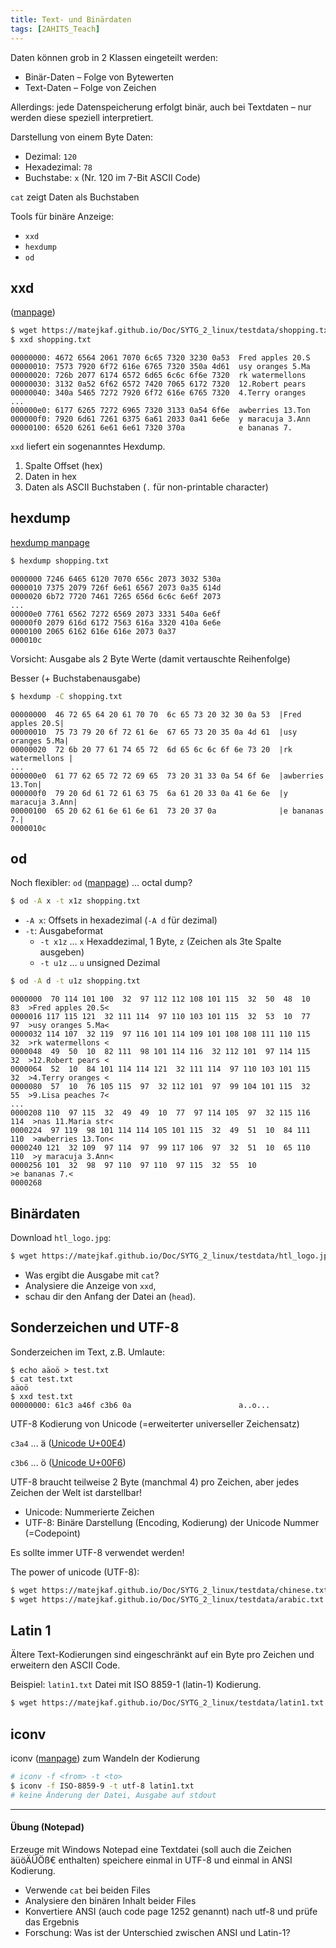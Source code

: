 ```yaml
---
title: Text- und Binärdaten
tags: [2AHITS_Teach]
---
```


Daten können grob in 2 Klassen eingeteilt werden:

- Binär-Daten – Folge von Bytewerten
- Text-Daten – Folge von Zeichen

Allerdings: jede Datenspeicherung erfolgt binär, auch bei Textdaten – nur werden diese speziell interpretiert.

Darstellung von einem Byte Daten:

- Dezimal: `120`
- Hexadezimal: `78`
- Buchstabe: `x` (Nr. 120 im 7-Bit ASCII Code)

`cat` zeigt Daten als Buchstaben

Tools für binäre Anzeige:

-  `xxd` 
- `hexdump`
- `od`



## xxd

 ([manpage](https://linux.die.net/man/1/xxd))

```bash
$ wget https://matejkaf.github.io/Doc/SYTG_2_linux/testdata/shopping.txt
$ xxd shopping.txt 
```

```
00000000: 4672 6564 2061 7070 6c65 7320 3230 0a53  Fred apples 20.S
00000010: 7573 7920 6f72 616e 6765 7320 350a 4d61  usy oranges 5.Ma
00000020: 726b 2077 6174 6572 6d65 6c6c 6f6e 7320  rk watermellons 
00000030: 3132 0a52 6f62 6572 7420 7065 6172 7320  12.Robert pears 
00000040: 340a 5465 7272 7920 6f72 616e 6765 7320  4.Terry oranges 
...
000000e0: 6177 6265 7272 6965 7320 3133 0a54 6f6e  awberries 13.Ton
000000f0: 7920 6d61 7261 6375 6a61 2033 0a41 6e6e  y maracuja 3.Ann
00000100: 6520 6261 6e61 6e61 7320 370a            e bananas 7.
```

`xxd` liefert ein sogenanntes Hexdump.

  1. Spalte Offset (hex)
  2. Daten in hex
  3. Daten als ASCII Buchstaben (`.` für non-printable character)



## hexdump

[hexdump manpage](https://man7.org/linux/man-pages/man1/hexdump.1.html)

```bash
$ hexdump shopping.txt
```

```
0000000 7246 6465 6120 7070 656c 2073 3032 530a
0000010 7375 2079 726f 6e61 6567 2073 0a35 614d
0000020 6b72 7720 7461 7265 656d 6c6c 6e6f 2073
...
00000e0 7761 6562 7272 6569 2073 3331 540a 6e6f
00000f0 2079 616d 6172 7563 616a 3320 410a 6e6e
0000100 2065 6162 616e 616e 2073 0a37          
000010c
```

Vorsicht: Ausgabe als 2 Byte Werte (damit vertauschte Reihenfolge)

Besser (+ Buchstabenausgabe)

```bash
$ hexdump -C shopping.txt
```

```
00000000  46 72 65 64 20 61 70 70  6c 65 73 20 32 30 0a 53  |Fred apples 20.S|
00000010  75 73 79 20 6f 72 61 6e  67 65 73 20 35 0a 4d 61  |usy oranges 5.Ma|
00000020  72 6b 20 77 61 74 65 72  6d 65 6c 6c 6f 6e 73 20  |rk watermellons |
...
000000e0  61 77 62 65 72 72 69 65  73 20 31 33 0a 54 6f 6e  |awberries 13.Ton|
000000f0  79 20 6d 61 72 61 63 75  6a 61 20 33 0a 41 6e 6e  |y maracuja 3.Ann|
00000100  65 20 62 61 6e 61 6e 61  73 20 37 0a              |e bananas 7.|
0000010c
```



## od

Noch flexibler: `od` ([manpage](https://man7.org/linux/man-pages/man1/od.1.html)) … octal dump?

```bash
$ od -A x -t x1z shopping.txt
```

- `-A x`: Offsets in hexadezimal (`-A d` für dezimal)
- `-t`: Ausgabeformat
  - `-t x1z` … `x` Hexaddezimal, 1 Byte, `z` (Zeichen als 3te Spalte ausgeben)
  - `-t u1z` … `u` unsigned Dezimal

```bash
$ od -A d -t u1z shopping.txt
```

```
0000000  70 114 101 100  32  97 112 112 108 101 115  32  50  48  10  83  >Fred apples 20.S<
0000016 117 115 121  32 111 114  97 110 103 101 115  32  53  10  77  97  >usy oranges 5.Ma<
0000032 114 107  32 119  97 116 101 114 109 101 108 108 111 110 115  32  >rk watermellons <
0000048  49  50  10  82 111  98 101 114 116  32 112 101  97 114 115  32  >12.Robert pears <
0000064  52  10  84 101 114 114 121  32 111 114  97 110 103 101 115  32  >4.Terry oranges <
0000080  57  10  76 105 115  97  32 112 101  97  99 104 101 115  32  55  >9.Lisa peaches 7<
...
0000208 110  97 115  32  49  49  10  77  97 114 105  97  32 115 116 114  >nas 11.Maria str<
0000224  97 119  98 101 114 114 105 101 115  32  49  51  10  84 111 110  >awberries 13.Ton<
0000240 121  32 109  97 114  97  99 117 106  97  32  51  10  65 110 110  >y maracuja 3.Ann<
0000256 101  32  98  97 110  97 110  97 115  32  55  10                  >e bananas 7.<
0000268
```



## Binärdaten

Download `htl_logo.jpg`:

```bash
$ wget https://matejkaf.github.io/Doc/SYTG_2_linux/testdata/htl_logo.jpg
```

- Was ergibt die Ausgabe mit `cat`? 
- Analysiere die Anzeige von `xxd`, 
- schau dir den Anfang der Datei an (`head`).



## Sonderzeichen und UTF-8

Sonderzeichen im Text, z.B. Umlaute:

```
$ echo aäoö > test.txt
$ cat test.txt 
aäoö
$ xxd test.txt 
00000000: 61c3 a46f c3b6 0a                        a..o...
```

UTF-8 Kodierung von Unicode (=erweiterter universeller Zeichensatz)

`c3a4` ... ä ([Unicode U+00E4](https://www.compart.com/en/unicode/U+00E4))

`c3b6` ... ö ([Unicode U+00F6](https://www.compart.com/en/unicode/U+00F6))

UTF-8 braucht teilweise 2 Byte (manchmal 4) pro Zeichen, aber jedes Zeichen der Welt ist darstellbar!

- Unicode: Nummerierte Zeichen
- UTF-8: Binäre Darstellung (Encoding, Kodierung) der Unicode Nummer (=Codepoint)

Es sollte immer UTF-8 verwendet werden!

The power of unicode (UTF-8):

```bash
$ wget https://matejkaf.github.io/Doc/SYTG_2_linux/testdata/chinese.txt
$ wget https://matejkaf.github.io/Doc/SYTG_2_linux/testdata/arabic.txt
```



## Latin 1

Ältere Text-Kodierungen sind eingeschränkt auf ein Byte pro Zeichen und erweitern den ASCII Code.

Beispiel: `latin1.txt` Datei mit ISO 8859-1 (latin-1) Kodierung.

```bash
$ wget https://matejkaf.github.io/Doc/SYTG_2_linux/testdata/latin1.txt
```



## iconv

iconv ([manpage](https://man7.org/linux/man-pages/man1/iconv.1.html)) zum Wandeln der Kodierung

```bash
# iconv -f <from> -t <to>
$ iconv -f ISO-8859-9 -t utf-8 latin1.txt
# keine Änderung der Datei, Ausgabe auf stdout
```



---

#### Übung (Notepad)

Erzeuge mit Windows Notepad eine Textdatei (soll auch die Zeichen äüöÄÜÖß€ enthalten) speichere einmal in UTF-8 und einmal in ANSI Kodierung.

- Verwende `cat` bei beiden Files
- Analysiere den binären Inhalt beider Files
- Konvertiere ANSI (auch code page 1252 genannt) nach utf-8 und prüfe das Ergebnis
- Forschung: Was ist der Unterschied zwischen ANSI und Latin-1?





